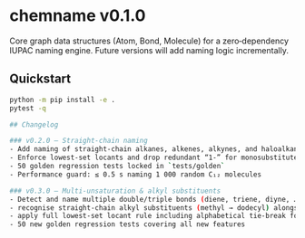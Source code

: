 # chemname v0.1.0

Core graph data structures (Atom, Bond, Molecule) for a zero‑dependency IUPAC
naming engine.  Future versions will add naming logic incrementally.

## Quickstart

```bash
python -m pip install -e .
pytest -q

## Changelog

### v0.2.0 — Straight‑chain naming
- Add naming of straight‑chain alkanes, alkenes, alkynes, and haloalkanes  
- Enforce lowest‑set locants and drop redundant “1‑” for monosubstituted methane/ethane and ethene  
- 50 golden regression tests locked in `tests/golden`  
- Performance guard: ≤ 0.5 s naming 1 000 random C₁₂ molecules  

### v0.3.0 — Multi‑unsaturation & alkyl substituents
- Detect and name multiple double/triple bonds (diene, triene, diyne, …) with correct multiplicative prefixes  
- recognise straight‑chain alkyl substituents (methyl → dodecyl) alongside halogens  
- apply full lowest‑set locant rule including alphabetical tie‑break for substituents  
- 50 new golden regression tests covering all new features  
